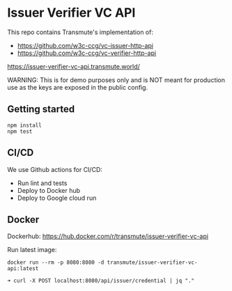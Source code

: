 # Issuer Verifier VC API

This repo contains Transmute's implementation of:
- https://github.com/w3c-ccg/vc-issuer-http-api
- https://github.com/w3c-ccg/vc-verifier-http-api

https://issuer-verifier-vc-api.transmute.world/

WARNING: This is for demo purposes only and is NOT meant for production use as the keys are exposed in the public config.

## Getting started

```
npm install
npm test
```

## CI/CD

We use Github actions for CI/CD:
- Run lint and tests
- Deploy to Docker hub
- Deploy to Google cloud run

## Docker

Dockerhub: https://hub.docker.com/r/transmute/issuer-verifier-vc-api

Run latest image:
```
docker run --rm -p 8080:8080 -d transmute/issuer-verifier-vc-api:latest
```

```
➜ curl -X POST localhost:8080/api/issuer/credential | jq "."
```
